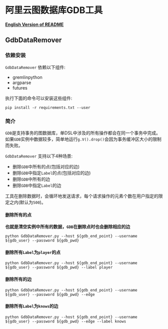 # 阿里云图数据库GDB工具

[**English Version of README**](README.md)

## GdbDataRemover

### 依赖安装

`GdbDataRemover` 依赖以下组件:
- gremlinpython
- argparse
- futures

执行下面的命令可以安装这些组件:
```shell
pip install -r requirements.txt --user
```

### 简介

`GDB`是支持事务的图数据库，单DSL中涉及的所有操作都会在同一个事务中完成。如果`GDB`实例中数据较多，简单地运行`g.V().drop()`会因为事务缓冲区大小的限制而失败。

`GdbDataRemover` 支持以下4种场景:

- 删除`GDB`中所有的点(包括对应的边)
- 删除`GDB`中指定`Label`的点(包括对应的边)
- 删除`GDB`中所有的边
- 删除`GDB`中指定`Label`的边

工具在删除数据时，会循环地发送请求，每个请求操作的元素个数在用户指定的限定之内(默认为`500`)。

#### 删除所有的点

**也就是清空实例中所有的数据，`GDB`在删除点时也会删除相应的边**

```shell
python GdbDataRemover.py --host ${gdb_end_point} --username ${gdb_user} --password ${gdb_pwd}
```

#### 删除所有`Label`为`player`的点

```shell
python GdbDataRemover.py --host ${gdb_end_point} --username ${gdb_user} --password ${gdb_pwd} --label player
```

#### 删除所有的边

```shell
python GdbDataRemover.py --host ${gdb_end_point} --username ${gdb_user} --password ${gdb_pwd} --edge
```

#### 删除所有`Label`为`knows`的边

```shell
python GdbDataRemover.py --host ${gdb_end_point} --username ${gdb_user} --password ${gdb_pwd} --edge --label knows
```

